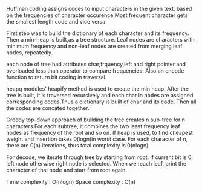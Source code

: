 Huffman coding assigns codes to input characters in the given text,
based on the frequencies of character occurence.Most frequent character
gets the smallest length code and vice versa.

First step was to build the dictionary of each character and its frequency.
Then a min-heap is built,as a tree structure. Leaf nodes are characters with minimum frequency and non-leaf
nodes are created from merging leaf nodes, repeatedly.

each node of tree had attributes char,frquency,left and right pointer
and overloaded less than operator to compare frequencies. Also an encode
function to return bit coding in traversal.

heapq modules' heapify method is used to create the min heap.
After the tree is built, it is traversed recursively and each char
in nodes are assigned corresponding codes.Thus a dictionary is built of char and its code.
Then all the codes are concated together.

Greedy top-down approach of building the tree creates n sub-tree for n characters.For each subtree,
it combines the two least frequency leaf nodes as frequency of the root and so on.
If heap is used, to find cheapest weight and insertion takes 0(logn)in worst case. 
For each character of n, there are 0(n) iterations, thus total complexity is 0(nlogn).

For decode, we iterate through tree by starting from root.
If current bit is 0, left node otherwise right node is selected.
When we reach leaf, print the character of that node and start from root again.


Time complexity : O(nlogn)
Space complexity : O(n)


